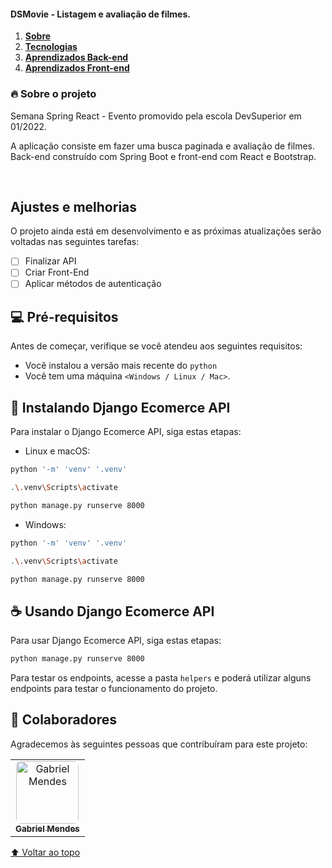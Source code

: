 #### DSMovie - Listagem e avaliação de filmes.

<ol align="left">
 <li><strong><a href="#--sobre-o-projeto">Sobre</a></strong></li>
 <li><strong><a href="#--tecnologias">Tecnologias</a></strong></li>
 <li><strong><a href="#--aprendizados-back-end">Aprendizados Back-end</a></strong></li>
 <li><strong><a href="#--aprendizados-front-end">Aprendizados Front-end</a></strong></li>
</ol>

### 🔥 Sobre o projeto

Semana Spring React - Evento promovido pela escola DevSuperior em 01/2022.

A aplicação consiste em fazer uma busca paginada e avaliação de filmes. Back-end construído com Spring Boot e front-end com React e Bootstrap.

<br />

## Ajustes e melhorias

O projeto ainda está em desenvolvimento e as próximas atualizações serão voltadas nas seguintes tarefas:

- [ ] Finalizar API
- [ ] Criar Front-End
- [ ] Aplicar métodos de autenticação

## 💻 Pré-requisitos

Antes de começar, verifique se você atendeu aos seguintes requisitos:
<!---Estes são apenas requisitos de exemplo. Adicionar, duplicar ou remover conforme necessário--->
* Você instalou a versão mais recente do `python`
* Você tem uma máquina `<Windows / Linux / Mac>`.

## 🚀 Instalando Django Ecomerce API

Para instalar o Django Ecomerce API, siga estas etapas:

- Linux e macOS:

```zsh
python '-m' 'venv' '.venv'
```

```zsh
.\.venv\Scripts\activate
```

```zsh
python manage.py runserve 8000
```

- Windows:

```zsh
python '-m' 'venv' '.venv'
```

```zsh
.\.venv\Scripts\activate
```

```zsh
python manage.py runserve 8000
```

## ☕ Usando Django Ecomerce API

Para usar Django Ecomerce API, siga estas etapas:

```zsh
python manage.py runserve 8000
```

Para testar os endpoints, acesse a pasta `helpers` e poderá utilizar alguns endpoints para testar o funcionamento do projeto.

## 🤝 Colaboradores

Agradecemos às seguintes pessoas que contribuíram para este projeto:

<table>
  <tr>
    <td align="center">
      <a href="https://www.linkedin.com/in/gabriel-mendes-3a668917b/">
        <img src="https://avatars.githubusercontent.com/Gabriel-developer-01" style="border-radius: 8px" width="100px;" alt="Gabriel Mendes"/><br>
        <sub>
          <b>Gabriel Mendes</b>
        </sub>
      </a>
    </td>
  </tr>
</table>

[⬆ Voltar ao topo](#nome-do-projeto)
